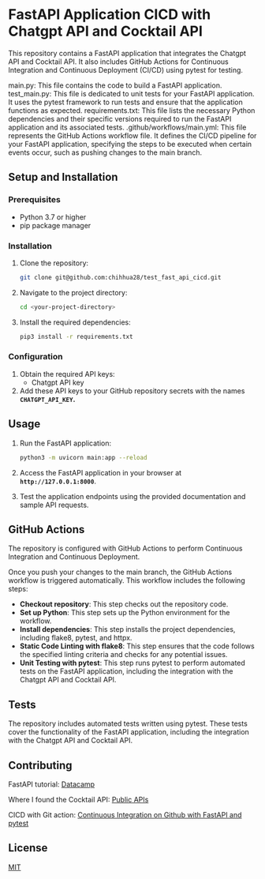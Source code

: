# **FastAPI Application CICD with Chatgpt API and Cocktail API**

This repository contains a FastAPI application that integrates the Chatgpt API and Cocktail API. It also includes GitHub Actions for Continuous Integration and Continuous Deployment (CI/CD) using pytest for testing.

main.py: This file contains the code to build a FastAPI application. 
test_main.py: This file is dedicated to unit tests for your FastAPI application. It uses the pytest framework to run tests and ensure that the application functions as expected.
requirements.txt: This file lists the necessary Python dependencies and their specific versions required to run the FastAPI application and its associated tests.
.github/workflows/main.yml: This file represents the GitHub Actions workflow file. It defines the CI/CD pipeline for your FastAPI application, specifying the steps to be executed when certain events occur, such as pushing changes to the main branch.


## **Setup and Installation**

### **Prerequisites**

- Python 3.7 or higher
- pip package manager

### **Installation**

1. Clone the repository:
    
    ```bash
    git clone git@github.com:chihhua28/test_fast_api_cicd.git
    ```
    
2. Navigate to the project directory:
    
    ```bash
    cd <your-project-directory>
    ```
    
3. Install the required dependencies:
    
    ```bash
    pip3 install -r requirements.txt
    ```
    

### **Configuration**

1. Obtain the required API keys:
    - Chatgpt API key
2. Add these API keys to your GitHub repository secrets with the names **`CHATGPT_API_KEY`.**

## **Usage**

1. Run the FastAPI application:
    
    ```bash
    python3 -m uvicorn main:app --reload
    ```
    
2. Access the FastAPI application in your browser at **`http://127.0.0.1:8000`**.
3. Test the application endpoints using the provided documentation and sample API requests.

## **GitHub Actions**

The repository is configured with GitHub Actions to perform Continuous Integration and Continuous Deployment.

Once you push your changes to the main branch, the GitHub Actions workflow is triggered automatically. This workflow includes the following steps:

- **Checkout repository**: This step checks out the repository code.
- **Set up Python**: This step sets up the Python environment for the workflow.
- **Install dependencies**: This step installs the project dependencies, including flake8, pytest, and httpx.
- **Static Code Linting with flake8**: This step ensures that the code follows the specified linting criteria and checks for any potential issues.
- **Unit Testing with pytest**: This step runs pytest to perform automated tests on the FastAPI application, including the integration with the Chatgpt API and Cocktail API.

## **Tests**

The repository includes automated tests written using pytest. These tests cover the functionality of the FastAPI application, including the integration with the Chatgpt API and Cocktail API.

## **Contributing**

FastAPI tutorial: [Datacamp](https://www.datacamp.com/tutorial/introduction-fastapi-tutorial)

Where I found the Cocktail API: [Public APIs](https://github.com/public-apis/public-apis#food--drink)

CICD with Git action: [Continuous Integration on Github with FastAPI and pytest](https://retz.dev/blog/continuous-integration-github-fastapi-and-pytest)

## **License**

[MIT](https://choosealicense.com/licenses/mit/)
